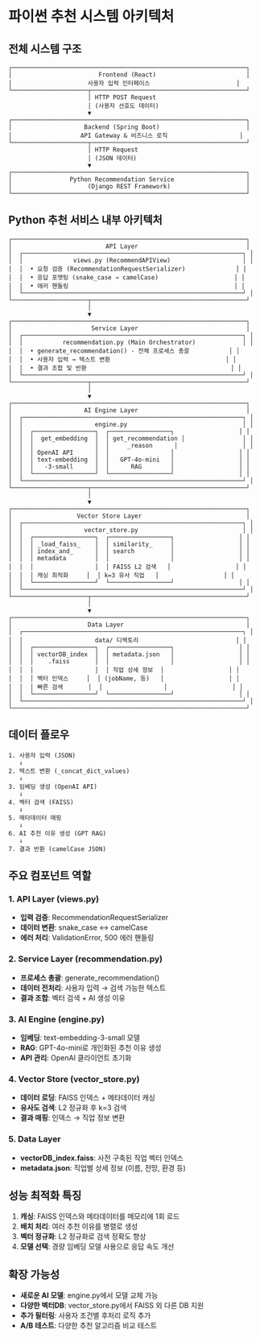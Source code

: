 # 파이썬 추천 시스템 아키텍처

## 전체 시스템 구조

```
┌─────────────────────────────────────────────────────────────────┐
│                        Frontend (React)                         │
│                     사용자 입력 인터페이스                        │
└─────────────────────┬───────────────────────────────────────────┘
                      │ HTTP POST Request
                      │ (사용자 선호도 데이터)
                      ▼
┌─────────────────────────────────────────────────────────────────┐
│                    Backend (Spring Boot)                        │
│                   API Gateway & 비즈니스 로직                    │
└─────────────────────┬───────────────────────────────────────────┘
                      │ HTTP Request
                      │ (JSON 데이터)
                      ▼
┌─────────────────────────────────────────────────────────────────┐
│                Python Recommendation Service                    │
│                     (Django REST Framework)                     │
└─────────────────────────────────────────────────────────────────┘
```

## Python 추천 서비스 내부 아키텍처

```
┌─────────────────────────────────────────────────────────────────┐
│                          API Layer                              │
│  ┌─────────────────────────────────────────────────────────────┐ │
│  │              views.py (RecommendAPIView)                    │ │
│  │  • 요청 검증 (RecommendationRequestSerializer)              │ │
│  │  • 응답 포맷팅 (snake_case → camelCase)                     │ │
│  │  • 에러 핸들링                                              │ │
│  └─────────────────────────────────────────────────────────────┘ │
└─────────────────────┬───────────────────────────────────────────┘
                      │
                      ▼
┌─────────────────────────────────────────────────────────────────┐
│                      Service Layer                              │
│  ┌─────────────────────────────────────────────────────────────┐ │
│  │           recommendation.py (Main Orchestrator)             │ │
│  │  • generate_recommendation() - 전체 프로세스 총괄           │ │
│  │  • 사용자 입력 → 텍스트 변환                                │ │
│  │  • 결과 조합 및 반환                                        │ │
│  └─────────────────────────────────────────────────────────────┘ │
└─────────────────────┬───────────────────────────────────────────┘
                      │
                      ▼
┌─────────────────────────────────────────────────────────────────┐
│                    AI Engine Layer                              │
│  ┌─────────────────────────────────────────────────────────────┐ │
│  │                    engine.py                                │ │
│  │  ┌─────────────────┐  ┌─────────────────┐                  │ │
│  │  │  get_embedding  │  │ get_recommendation │                │ │
│  │  │                 │  │     _reason      │                  │ │
│  │  │ OpenAI API      │  │                 │                  │ │
│  │  │ text-embedding  │  │   GPT-4o-mini   │                  │ │
│  │  │   -3-small      │  │      RAG        │                  │ │
│  │  └─────────────────┘  └─────────────────┘                  │ │
│  └─────────────────────────────────────────────────────────────┘ │
└─────────────────────┬───────────────────────────────────────────┘
                      │
                      ▼
┌─────────────────────────────────────────────────────────────────┐
│                  Vector Store Layer                             │
│  ┌─────────────────────────────────────────────────────────────┐ │
│  │                 vector_store.py                             │ │
│  │  ┌─────────────────┐  ┌─────────────────┐                  │ │
│  │  │ _load_faiss_    │  │ similarity_     │                  │ │
│  │  │ index_and_      │  │ search          │                  │ │
│  │  │ metadata        │  │                 │                  │ │
│  │  │                 │  │ FAISS L2 검색   │                  │ │
│  │  │ 캐싱 최적화     │  │ k=3 유사 직업   │                  │ │
│  │  └─────────────────┘  └─────────────────┘                  │ │
│  └─────────────────────────────────────────────────────────────┘ │
└─────────────────────┬───────────────────────────────────────────┘
                      │
                      ▼
┌─────────────────────────────────────────────────────────────────┐
│                     Data Layer                                  │
│  ┌─────────────────────────────────────────────────────────────┐ │
│  │                    data/ 디렉토리                           │ │
│  │  ┌─────────────────┐  ┌─────────────────┐                  │ │
│  │  │ vectorDB_index  │  │ metadata.json   │                  │ │
│  │  │    .faiss       │  │                 │                  │ │
│  │  │                 │  │ 직업 상세 정보  │                  │ │
│  │  │ 벡터 인덱스     │  │ (jobName, 등)   │                  │ │
│  │  │ 빠른 검색       │  │                 │                  │ │
│  │  └─────────────────┘  └─────────────────┘                  │ │
│  └─────────────────────────────────────────────────────────────┘ │
└─────────────────────────────────────────────────────────────────┘
```

## 데이터 플로우

```
1. 사용자 입력 (JSON)
   ↓
2. 텍스트 변환 (_concat_dict_values)
   ↓
3. 임베딩 생성 (OpenAI API)
   ↓
4. 벡터 검색 (FAISS)
   ↓
5. 메타데이터 매핑
   ↓
6. AI 추천 이유 생성 (GPT RAG)
   ↓
7. 결과 반환 (camelCase JSON)
```

## 주요 컴포넌트 역할

### 1. API Layer (views.py)
- **입력 검증**: RecommendationRequestSerializer
- **데이터 변환**: snake_case ↔ camelCase
- **에러 처리**: ValidationError, 500 에러 핸들링

### 2. Service Layer (recommendation.py)
- **프로세스 총괄**: generate_recommendation()
- **데이터 전처리**: 사용자 입력 → 검색 가능한 텍스트
- **결과 조합**: 벡터 검색 + AI 생성 이유

### 3. AI Engine (engine.py)
- **임베딩**: text-embedding-3-small 모델
- **RAG**: GPT-4o-mini로 개인화된 추천 이유 생성
- **API 관리**: OpenAI 클라이언트 초기화

### 4. Vector Store (vector_store.py)
- **데이터 로딩**: FAISS 인덱스 + 메타데이터 캐싱
- **유사도 검색**: L2 정규화 후 k=3 검색
- **결과 매핑**: 인덱스 → 직업 정보 변환

### 5. Data Layer
- **vectorDB_index.faiss**: 사전 구축된 직업 벡터 인덱스
- **metadata.json**: 직업별 상세 정보 (이름, 전망, 환경 등)

## 성능 최적화 특징

1. **캐싱**: FAISS 인덱스와 메타데이터를 메모리에 1회 로드
2. **배치 처리**: 여러 추천 이유를 병렬로 생성
3. **벡터 정규화**: L2 정규화로 검색 정확도 향상
4. **모델 선택**: 경량 임베딩 모델 사용으로 응답 속도 개선

## 확장 가능성

- **새로운 AI 모델**: engine.py에서 모델 교체 가능
- **다양한 벡터DB**: vector_store.py에서 FAISS 외 다른 DB 지원
- **추가 필터링**: 사용자 조건별 후처리 로직 추가
- **A/B 테스트**: 다양한 추천 알고리즘 비교 테스트